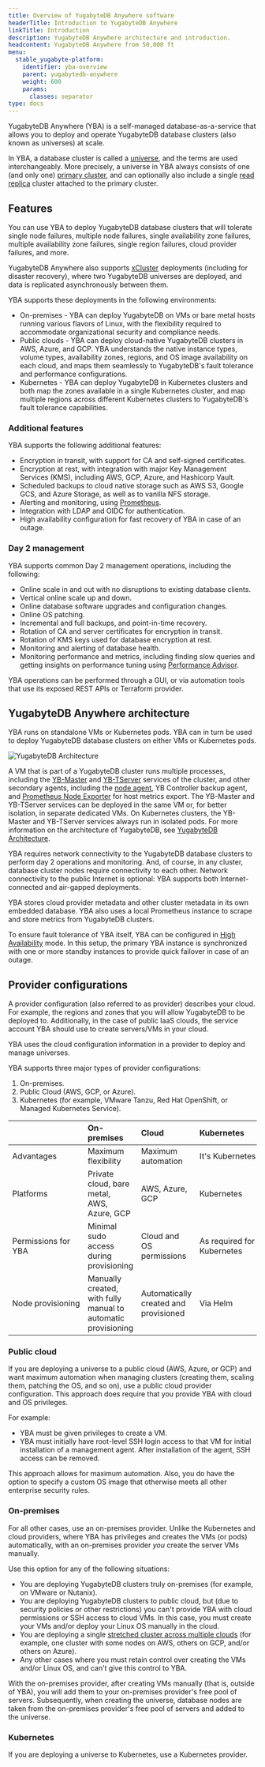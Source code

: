 ```yaml
---
title: Overview of YugabyteDB Anywhere software
headerTitle: Introduction to YugabyteDB Anywhere
linkTitle: Introduction
description: YugabyteDB Anywhere architecture and introduction.
headcontent: YugabyteDB Anywhere from 50,000 ft
menu:
  stable_yugabyte-platform:
    identifier: yba-overview
    parent: yugabytedb-anywhere
    weight: 600
    params:
      classes: separator
type: docs
---
```


YugabyteDB Anywhere (YBA) is a self-managed database-as-a-service that allows you to deploy and operate YugabyteDB database clusters (also known as universes) at scale.

In YBA, a database cluster is called a [universe](../../architecture/key-concepts/#universe), and the terms are used interchangeably. More precisely, a universe in YBA always consists of one (and only one) [primary cluster](../../architecture/key-concepts/#primary-cluster), and can optionally also include a single [read replica](../../architecture/key-concepts/#read-replica-cluster) cluster attached to the primary cluster.

## Features

You can use YBA to deploy YugabyteDB database clusters that will tolerate single node failures, multiple node failures, single availability zone failures, multiple availability zone failures, single region failures, cloud provider failures, and more.

YugabyteDB Anywhere also supports [xCluster](../../architecture/docdb-replication/async-replication/) deployments (including for disaster recovery), where two YugabyteDB universes are deployed, and data is replicated asynchronously between them.

YBA supports these deployments in the following environments:

- On-premises - YBA can deploy YugabyteDB on VMs or bare metal hosts running various flavors of Linux, with the flexibility required to accommodate organizational security and compliance needs.
- Public clouds - YBA can deploy cloud-native YugabyteDB clusters in AWS, Azure, and GCP. YBA understands the native instance types, volume types, availability zones, regions, and OS image availability on each cloud, and maps them seamlessly to YugabyteDB's fault tolerance and performance configurations.
- Kubernetes - YBA can deploy YugabyteDB in Kubernetes clusters and both map the zones available in a single Kubernetes cluster, and map multiple regions across different Kubernetes clusters to YugabyteDB's fault tolerance capabilities.

### Additional features

YBA supports the following additional features:

- Encryption in transit, with support for CA and self-signed certificates.
- Encryption at rest, with integration with major Key Management Services (KMS), including AWS, GCP, Azure, and Hashicorp Vault.
- Scheduled backups to cloud native storage such as AWS S3, Google GCS, and Azure Storage, as well as to vanilla NFS storage.
- Alerting and monitoring, using [Prometheus](https://prometheus.io).
- Integration with LDAP and OIDC for authentication.
- High availability configuration for fast recovery of YBA in case of an outage.

### Day 2 management

YBA supports common Day 2 management operations, including the following:

- Online scale in and out with no disruptions to existing database clients.
- Vertical online scale up and down.
- Online database software upgrades and configuration changes.
- Online OS patching.
- Incremental and full backups, and point-in-time recovery.
- Rotation of CA and server certificates for encryption in transit.
- Rotation of KMS keys used for database encryption at rest.
- Monitoring and alerting of database health.
- Monitoring performance and metrics, including finding slow queries and getting insights on performance tuning using [Performance Advisor](../alerts-monitoring/performance-advisor/).

YBA operations can be performed through a GUI, or via automation tools that use its exposed REST APIs or Terraform provider.

## YugabyteDB Anywhere architecture

YBA runs on standalone VMs or Kubernetes pods. YBA can in turn be used to deploy YugabyteDB database clusters on either VMs or Kubernetes pods.

![YugabyteDB Architecture](/images/yb-platform/prepare/yba-architecture.png)

A VM that is part of a YugabyteDB cluster runs multiple processes, including the [YB-Master](../../architecture/yb-master/) and [YB-TServer](../../architecture/yb-tserver/) services of the cluster, and other secondary agents, including the [node agent](/preview/faq/yugabyte-platform/#node-agent), YB Controller backup agent, and [Prometheus Node Exporter](https://prometheus.io/docs/guides/node-exporter/) for host metrics export. The YB-Master and YB-TServer services can be deployed in the same VM or, for better isolation, in separate dedicated VMs. On Kubernetes clusters, the YB-Master and YB-TServer services always run in isolated pods. For more information on the architecture of YugabyteDB, see [YugabyteDB Architecture](../../architecture/).

YBA requires network connectivity to the YugabyteDB database clusters to perform day 2 operations and monitoring. And, of course, in any cluster, database cluster nodes require connectivity to each other. Network connectivity to the public Internet is optional: YBA supports both Internet-connected and air-gapped deployments.

YBA stores cloud provider metadata and other cluster metadata in its own embedded database. YBA also uses a local Prometheus instance to scrape and store metrics from YugabyteDB clusters.

To ensure fault tolerance of YBA itself, YBA can be configured in [High Availability](../administer-yugabyte-platform/high-availability/) mode. In this setup, the primary YBA instance is synchronized with one or more standby instances to provide quick failover in case of an outage.

## Provider configurations

A provider configuration (also referred to as provider) describes your cloud. For example, the regions and zones that you will allow YugabyteDB to be deployed to. Additionally, in the case of public IaaS clouds, the service account YBA should use to create servers/VMs in your cloud.

YBA uses the cloud configuration information in a provider to deploy and manage universes.

YBA supports three major types of provider configurations:

1. On-premises.
1. Public Cloud (AWS, GCP, or Azure).
1. Kubernetes (for example, VMware Tanzu, Red Hat OpenShift, or Managed Kubernetes Service).

| | On-premises | Cloud | Kubernetes |
| :--- | :--- | :--- | :--- |
| Advantages | Maximum flexibility | Maximum automation | It's&nbsp;Kubernetes |
| Platforms | Private cloud, bare metal,<br>AWS, Azure, GCP | AWS, Azure, GCP | Kubernetes |
| Permissions for YBA | Minimal sudo access during provisioning | Cloud and OS permissions | As required for Kubernetes |
| Node&nbsp;provisioning | Manually created, with fully manual to automatic provisioning | Automatically created and provisioned | Via Helm |

### Public cloud

If you are deploying a universe to a public cloud (AWS, Azure, or GCP) and want maximum automation when managing clusters (creating them, scaling them, patching the OS, and so on), use a public cloud provider configuration. This approach does require that you provide YBA with cloud and OS privileges.

For example:

- YBA must be given privileges to create a VM.
- YBA must initially have root-level SSH login access to that VM for initial installation of a management agent. After installation of the agent, SSH access can be removed.

This approach allows for maximum automation. Also, you do have the option to specify a custom OS image that otherwise meets all other enterprise security rules.

### On-premises

For all other cases, use an on-premises provider. Unlike the Kubernetes and cloud providers, where YBA has privileges and creates the VMs (or pods) automatically, with an on-premises provider *you* create the server VMs manually.

Use this option for any of the following situations:

- You are deploying YugabyteDB clusters truly on-premises (for example, on VMware or Nutanix).
- You are deploying YugabyteDB clusters to public cloud, but (due to security policies or other restrictions) you can't provide YBA with cloud permissions or SSH access to cloud VMs. In this case, you must create your VMs and/or deploy your Linux OS manually in the cloud.
- You are deploying a single [stretched cluster across multiple clouds](../create-deployments/create-universe-multi-cloud/) (for example, one cluster with some nodes on AWS, others on GCP, and/or others on Azure).
- Any other cases where you must retain control over creating the VMs and/or Linux OS, and can't give this control to YBA.

With the on-premises provider, after creating VMs manually (that is, outside of YBA), you will add them to your on-premises provider's free pool of servers. Subsequently, when creating the universe, database nodes are taken from the on-premises provider's free pool of servers and added to the universe.

### Kubernetes

If you are deploying a universe to Kubernetes, use a Kubernetes provider.
